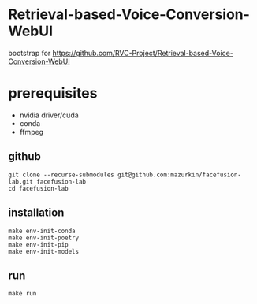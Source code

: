# Retrieval-based-Voice-Conversion-WebUI

bootstrap for https://github.com/RVC-Project/Retrieval-based-Voice-Conversion-WebUI

# prerequisites

- nvidia driver/cuda
- conda
- ffmpeg

## github

    git clone --recurse-submodules git@github.com:mazurkin/facefusion-lab.git facefusion-lab
    cd facefusion-lab

## installation

    make env-init-conda
    make env-init-poetry
    make env-init-pip
    make env-init-models

## run

    make run
